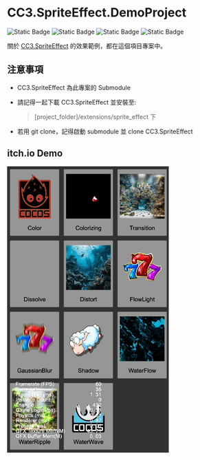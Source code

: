 # CC3.SpriteEffect.DemoProject

![Static Badge](https://img.shields.io/badge/CocosCreator-3.8.x-green) ![Static Badge](https://img.shields.io/badge/Version-0.2.1a-blue) ![Static Badge](https://img.shields.io/badge/TestOn-web-purple) ![Static Badge](https://img.shields.io/badge/TestOn-android-purple)

關於 [CC3.SpriteEffect](https://github.com/BricL/CC3.SpriteEffect) 的效果範例，都在這個項目專案中。

## 注意事項
* CC3.SpriteEffect 為此專案的 Submodule
* 請記得一起下載 CC3.SpriteEffect 並安裝至:
  
  >[project_folder]/extensions/sprite_effect 下
* 若用 git clone，記得啟動 submodule 並 clone CC3.SpriteEffect

## itch.io Demo

[![Demo Link](./doc/img/cc3_sprite_effect_demo.gif)](https://bricl.itch.io/cc3spriteeffectdemo)

